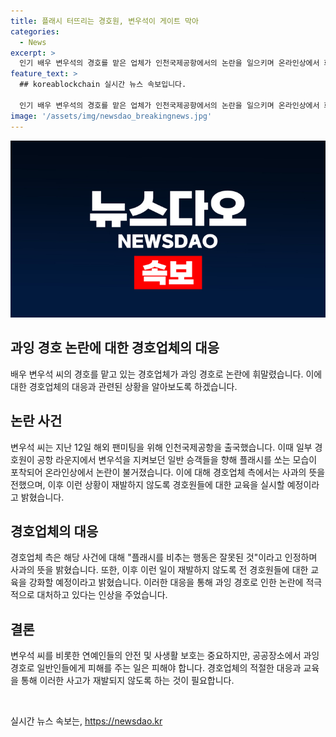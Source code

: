 ```yaml
---
title: 플래시 터뜨리는 경호원, 변우석이 게이트 막아
categories:
  - News
excerpt: >
  인기 배우 변우석의 경호를 맡은 업체가 인천국제공항에서의 논란을 일으키며 온라인상에서 화제가 되었습니다. 공항 라운지에서 과잉 경호로 인해 승객들을 혼란시키고, 강한 플래시를 사용한 사건으로 논란이 불거졌는데요. 이에 경호업체는 잘못된 행동에 대해 사과를 표명했고, 해당 상황이 재발하지 않도록 경호원들을 교육할 예정이라고 밝혔습니다. 과잉 경호로 인한 공항 내 불편과 안전 문제에 대한 관심이 늘어나고 있습니다.
feature_text: >
  ## koreablockchain 실시간 뉴스 속보입니다.

  인기 배우 변우석의 경호를 맡은 업체가 인천국제공항에서의 논란을 일으키며 온라인상에서 화제가 되었습니다. 공항 라운지에서 과잉 경호로 인해 승객들을 혼란시키고, 강한 플래시를 사용한 사건으로 논란이 불거졌는데요. 이에 경호업체는 잘못된 행동에 대해 사과를 표명했고, 해당 상황이 재발하지 않도록 경호원들을 교육할 예정이라고 밝혔습니다. 과잉 경호로 인한 공항 내 불편과 안전 문제에 대한 관심이 늘어나고 있습니다.
image: '/assets/img/newsdao_breakingnews.jpg'
---
```


<p><img src="/assets/img/newsdao_breakingnews.jpg" alt="koreablockchain 속보" /></p>

<h2 data-ke-size="size32"><b>과잉 경호 논란에 대한 경호업체의 대응</b></h2>

<p data-ke-size="size16">배우 변우석 씨의 경호를 맡고 있는 경호업체가 과잉 경호로 논란에 휘말렸습니다. 이에 대한 경호업체의 대응과 관련된 상황을 알아보도록 하겠습니다. </p>

<h2 data-ke-size="size26">논란 사건</h2>

<p data-ke-size="size16">변우석 씨는 지난 12일 해외 팬미팅을 위해 인천국제공항을 출국했습니다. 이때 일부 경호원이 공항 라운지에서 변우석을 지켜보던 일반 승객들을 향해 플래시를 쏘는 모습이 포착되어 온라인상에서 논란이 불거졌습니다. 이에 대해 경호업체 측에서는 사과의 뜻을 전했으며, 이후 이런 상황이 재발하지 않도록 경호원들에 대한 교육을 실시할 예정이라고 밝혔습니다.</p>

<h2 data-ke-size="size26">경호업체의 대응</h2>

<p data-ke-size="size16">경호업체 측은 해당 사건에 대해 "플래시를 비추는 행동은 잘못된 것"이라고 인정하며 사과의 뜻을 밝혔습니다. 또한, 이후 이런 일이 재발하지 않도록 전 경호원들에 대한 교육을 강화할 예정이라고 밝혔습니다. 이러한 대응을 통해 과잉 경호로 인한 논란에 적극적으로 대처하고 있다는 인상을 주었습니다.</p>

<h2 data-ke-size="size26">결론</h2>

<p data-ke-size="size16">변우석 씨를 비롯한 연예인들의 안전 및 사생활 보호는 중요하지만, 공공장소에서 과잉 경호로 일반인들에게 피해를 주는 일은 피해야 합니다. 경호업체의 적절한 대응과 교육을 통해 이러한 사고가 재발되지 않도록 하는 것이 필요합니다.</p>

<p data-ke-size="size16">&nbsp;</p>
실시간 뉴스 속보는, <a href="https://newsdao.kr" rel="dofollow">https://newsdao.kr</a>


